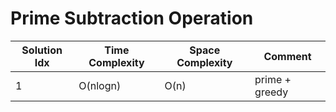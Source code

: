 # Prime Subtraction Operation

| Solution Idx | Time Complexity | Space Complexity | Comment        |
| ------------ | --------------- | ---------------- | -------------- |
| 1            | O(nlogn)        | O(n)             | prime + greedy |
